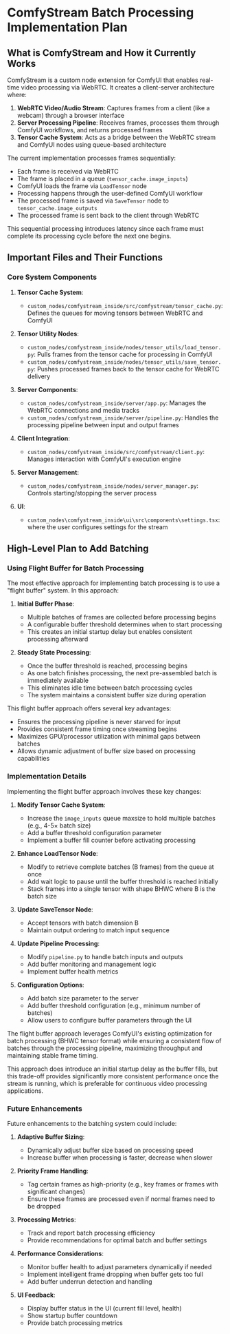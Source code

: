 # ComfyStream Batch Processing Implementation Plan

## What is ComfyStream and How it Currently Works

ComfyStream is a custom node extension for ComfyUI that enables real-time video processing via WebRTC. It creates a client-server architecture where:

1. **WebRTC Video/Audio Stream**: Captures frames from a client (like a webcam) through a browser interface
2. **Server Processing Pipeline**: Receives frames, processes them through ComfyUI workflows, and returns processed frames
3. **Tensor Cache System**: Acts as a bridge between the WebRTC stream and ComfyUI nodes using queue-based architecture

The current implementation processes frames sequentially:
- Each frame is received via WebRTC
- The frame is placed in a queue (`tensor_cache.image_inputs`)
- ComfyUI loads the frame via `LoadTensor` node
- Processing happens through the user-defined ComfyUI workflow
- The processed frame is saved via `SaveTensor` node to `tensor_cache.image_outputs`
- The processed frame is sent back to the client through WebRTC

This sequential processing introduces latency since each frame must complete its processing cycle before the next one begins.

## Important Files and Their Functions

### Core System Components

1. **Tensor Cache System**:
   - `custom_nodes/comfystream_inside/src/comfystream/tensor_cache.py`: Defines the queues for moving tensors between WebRTC and ComfyUI

2. **Tensor Utility Nodes**:
   - `custom_nodes/comfystream_inside/nodes/tensor_utils/load_tensor.py`: Pulls frames from the tensor cache for processing in ComfyUI
   - `custom_nodes/comfystream_inside/nodes/tensor_utils/save_tensor.py`: Pushes processed frames back to the tensor cache for WebRTC delivery

3. **Server Components**:
   - `custom_nodes/comfystream_inside/server/app.py`: Manages the WebRTC connections and media tracks
   - `custom_nodes/comfystream_inside/server/pipeline.py`: Handles the processing pipeline between input and output frames

4. **Client Integration**:
   - `custom_nodes/comfystream_inside/src/comfystream/client.py`: Manages interaction with ComfyUI's execution engine

5. **Server Management**:
   - `custom_nodes/comfystream_inside/nodes/server_manager.py`: Controls starting/stopping the server process

6. **UI**:
   - `custom_nodes\comfystream_inside\ui\src\components\settings.tsx`: where the user configures settings for the stream

## High-Level Plan to Add Batching

### Using Flight Buffer for Batch Processing

The most effective approach for implementing batch processing is to use a "flight buffer" system. In this approach:

1. **Initial Buffer Phase**: 
   - Multiple batches of frames are collected before processing begins
   - A configurable buffer threshold determines when to start processing
   - This creates an initial startup delay but enables consistent processing afterward

2. **Steady State Processing**:
   - Once the buffer threshold is reached, processing begins
   - As one batch finishes processing, the next pre-assembled batch is immediately available
   - This eliminates idle time between batch processing cycles
   - The system maintains a consistent buffer size during operation

This flight buffer approach offers several key advantages:
- Ensures the processing pipeline is never starved for input
- Provides consistent frame timing once streaming begins
- Maximizes GPU/processor utilization with minimal gaps between batches
- Allows dynamic adjustment of buffer size based on processing capabilities

### Implementation Details

Implementing the flight buffer approach involves these key changes:

1. **Modify Tensor Cache System**:
   - Increase the `image_inputs` queue maxsize to hold multiple batches (e.g., 4-5× batch size)
   - Add a buffer threshold configuration parameter
   - Implement a buffer fill counter before activating processing

2. **Enhance LoadTensor Node**:
   - Modify to retrieve complete batches (B frames) from the queue at once
   - Add wait logic to pause until the buffer threshold is reached initially
   - Stack frames into a single tensor with shape BHWC where B is the batch size

3. **Update SaveTensor Node**:
   - Accept tensors with batch dimension B
   - Maintain output ordering to match input sequence

4. **Update Pipeline Processing**:
   - Modify `pipeline.py` to handle batch inputs and outputs
   - Add buffer monitoring and management logic
   - Implement buffer health metrics

5. **Configuration Options**:
   - Add batch size parameter to the server
   - Add buffer threshold configuration (e.g., minimum number of batches)
   - Allow users to configure buffer parameters through the UI


The flight buffer approach leverages ComfyUI's existing optimization for batch processing (BHWC tensor format) while ensuring a consistent flow of batches through the processing pipeline, maximizing throughput and maintaining stable frame timing.

This approach does introduce an initial startup delay as the buffer fills, but this trade-off provides significantly more consistent performance once the stream is running, which is preferable for continuous video processing applications.

### Future Enhancements

Future enhancements to the batching system could include:

1. **Adaptive Buffer Sizing**:
   - Dynamically adjust buffer size based on processing speed
   - Increase buffer when processing is faster, decrease when slower

2. **Priority Frame Handling**:
   - Tag certain frames as high-priority (e.g., key frames or frames with significant changes)
   - Ensure these frames are processed even if normal frames need to be dropped

3. **Processing Metrics**:
   - Track and report batch processing efficiency
   - Provide recommendations for optimal batch and buffer settings

4. **Performance Considerations**:
   - Monitor buffer health to adjust parameters dynamically if needed
   - Implement intelligent frame dropping when buffer gets too full
   - Add buffer underrun detection and handling

5. **UI Feedback**:
   - Display buffer status in the UI (current fill level, health)
   - Show startup buffer countdown
   - Provide batch processing metrics
